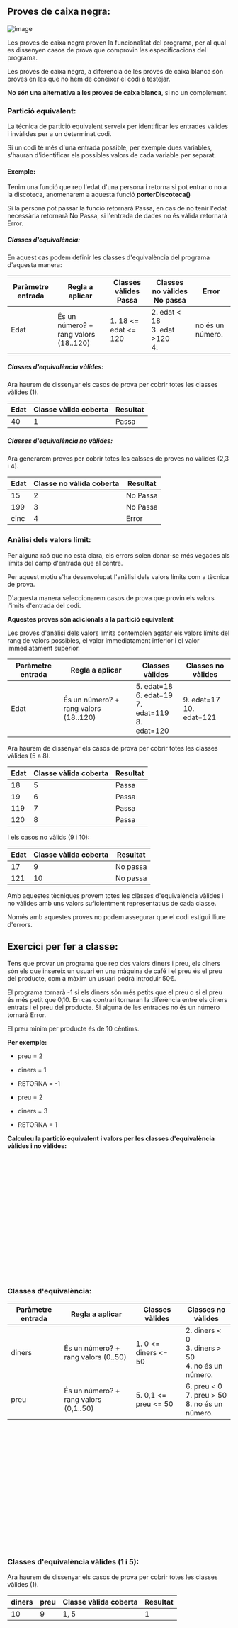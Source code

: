## Proves de caixa negra:

![image](https://user-images.githubusercontent.com/110727546/204654653-25f97c6c-fb51-4fbf-a311-4ab3553fde7e.png)

Les proves de caixa negra proven la funcionalitat del programa, per al qual es dissenyen casos de prova que comprovin les especificacions del programa.

Les proves de caixa negra, a diferencia de les proves de caixa blanca són proves en les que no hem de conèixer el codi a testejar.

**No són una alternativa a les proves de caixa blanca**, si no un complement.

### Partició equivalent:

La técnica de partició equivalent serveix per identificar les entrades vàlides i invàlides per a un determinat codi.

Si un codi té més d'una entrada possible, per exemple dues variables, s'hauran d'identificar els possibles valors de cada variable per separat.

#### Exemple:

Tenim una funció que rep l'edat d'una persona i retorna si pot entrar o no a la discoteca, anomenarem a aquesta funció **porterDiscoteca()**

Si la persona pot passar la funció retornarà Passa, en cas  de no tenir l'edat necessària retornarà No Passa, si l'entrada de dades no és vàlida retornarà Error.

##### Classes d'equivalència:

En aquest cas podem definir les classes d'equivalència del programa d'aquesta manera:

| Paràmetre entrada | Regla a aplicar | Classes vàlides Passa| Classes no vàlides No passa| Error |
| ----------- | ----------- | ----------- | ----------- | ----------- |
| Edat | És un número? + rang valors (18..120) | 1. 18 <= edat <= 120 | 2. edat < 18 <br> 3. edat >120 <br> 4. | no és un número.|

##### Classes d'equivalència vàlides:

Ara haurem de dissenyar els casos de prova per cobrir totes les classes vàlides (1).

| Edat | Classe vàlida coberta| Resultat |
| ----------- | ----------- | ----------- |
| 40 | 1 | Passa |

##### Classes d'equivalència no vàlides:

Ara generarem proves per cobrir totes les calsses de proves no vàlides (2,3 i 4).

| Edat | Classe no vàlida coberta| Resultat |
| ----------- | ----------- | ----------- |
| 15 | 2 | No Passa |
| 199 | 3 | No Passa |
| cinc | 4 | Error |


### Anàlisi dels valors límit:

Per alguna raó que no està clara, els errors solen donar-se més vegades als límits del camp d'entrada que al centre.

Per aquest motiu s'ha desenvolupat l'anàlisi dels valors límits com a tècnica de prova.

D'aquesta manera seleccionarem casos de prova que provin els valors l'imits d'entrada del codi.

**Aquestes proves són adicionals a la partició equivalent**

Les proves d'anàlisi dels valors límits contemplen agafar els valors límits del rang de valors possibles, el valor immediatament inferior i el valor immediatament superior.

| Paràmetre entrada | Regla a aplicar | Classes vàlides | Classes no vàlides |
| ----------- | ----------- | ----------- | ----------- |
| Edat | És un número? + rang valors (18..120) | 5. edat=18 <br> 6. edat=19 <br> 7. edat=119 <br> 8. edat=120  | 9. edat=17 <br> 10. edat=121|

Ara haurem de dissenyar els casos de prova per cobrir totes les classes vàlides (5 a 8).

| Edat | Classe vàlida coberta| Resultat |
| ----------- | ----------- | ----------- |
| 18 | 5 | Passa |
| 19 | 6 | Passa |
| 119 | 7 | Passa |
| 120| 8 | Passa |

I els casos no vàlids (9 i 10):

| Edat | Classe vàlida coberta| Resultat |
| ----------- | ----------- | ----------- |
| 17 | 9 | No passa |
| 121 | 10 | No passa |

Amb aquestes tècniques provem totes les clàsses d'equivalència vàlides i no vàlides amb uns valors suficientment representatius de cada classe.

Només amb aquestes proves no podem assegurar que el codi estigui lliure d'errors.

## Exercici per fer a classe:

Tens que provar un programa que rep dos valors diners i preu, els diners són els que insereix un usuari en una màquina de café i el preu és el preu del producte, com a màxim un usuari podrà introduir 50€.

El programa tornarà -1 si els diners són més petits que el preu o si el preu és més petit que 0,10. En cas contrari tornaran la diferència entre els diners entrats i el preu del producte. Si alguna de les entrades no és un número tornarà Error.

El preu mínim per producte és de 10 cèntims.

**Per exemple:**
- preu = 2
- diners = 1
- RETORNA = -1

- preu = 2
- diners = 3
- RETORNA = 1

**Calculeu la partició equivalent i valors per les classes d'equivalència vàlides i no vàlides:**

<br>
<br>
<br>
<br>
<br>
<br>
<br>
<br>

<br>
<br>
<br>
<br>
<br>
<br>
<br>
<br>

### Classes d'equivalència:

| Paràmetre entrada | Regla a aplicar | Classes vàlides | Classes no vàlides |
| ----------- | ----------- | ----------- | ----------- |
| diners | És un número? + rang valors (0..50) | 1. 0 <= diners <= 50 | 2. diners < 0 <br> 3. diners > 50 <br> 4. no és un número.|
| preu | És un número? + rang valors (0,1..50) | 5. 0,1 <= preu <= 50 | 6. preu < 0 <br> 7. preu > 50 <br> 8. no és un número.|

<br>
<br>
<br>
<br>
<br>
<br>
<br>
<br>

<br>
<br>
<br>
<br>
<br>
<br>
<br>
<br>

### Classes d'equivalència vàlides (1 i 5):

Ara haurem de dissenyar els casos de prova per cobrir totes les classes vàlides (1).

| diners | preu | Classe vàlida coberta| Resultat |
| ----------- | ----------- | ----------- | ----------- |
| 10 | 9 | 1, 5 | 1 |

<br>
<br>
<br>
<br>
<br>
<br>
<br>
<br>

<br>
<br>
<br>
<br>
<br>
<br>
<br>
<br>

### Classes d'equivalència no vàlides:

Ara generarem proves per cobrir totes les calsses de proves no vàlides (2 a 4 i 6 a 8).


| diners | preu | Classe vàlida coberta| Resultat |
| ----------- | ----------- | ----------- | ----------- |
| -10 | 11 | 2 | -1 |
| 60 | 2 | 3 | -1 |
| cinquanta | 4 | 3 | Error |
| 10 | -1 | 6 | -1 |
| 10 | 100 | 7 | -1 |
| 10 | sis | 8 | Error |


<br>
<br>
<br>
<br>
<br>
<br>
<br>
<br>

<br>
<br>
<br>
<br>
<br>
<br>
<br>
<br>

### Anàlisi dels valors límits:

| Paràmetre entrada | Regla a aplicar | Classes vàlides | Classes no vàlides |
| ----------- | ----------- | ----------- | ----------- |
| diners | És un número? + rang valors (0..50) | 9. diners = 0<br> 10. diners = 1<br> 11. diners = 50<br> 12. diners = 49 | 13. diners = -1 <br> 14. diners = 51 |
| preu | És un número? + rang valors (0,1..50) | 15. preu = 0,1<br> 16. preu = 1<br> 17. preu = 50<br> 18. preu = 49| 19. preu = -1<br> 20. preu = 51 |

Ara haurem de dissenyar els casos de prova per cobrir totes les classes vàlides (9 a 12 i 15 a 18).
<br>
<br>
<br>
<br>
<br>
<br>
<br>
<br>

<br>
<br>
<br>
<br>
<br>
<br>
<br>
<br>


| diners | preu | Classe vàlida coberta| Resultat |
| ----------- | ----------- | ----------- | ----------- |
| 0 | 5 | 9 | -1 |
| 1 | 5 | 10 | -1 |
| 50 | 5 | 11 | 45 |
| 49 | 5 | 12 | 44 |
| 10 | 0,1 | 15 | 9,90 |
| 10 | 1 | 16 | 9 |
| 10 | 50 | 17 | -1 |
| 10 | 49 | 18 | -1 |



I els casos no vàlids (13, 14, 19 i 20):

<br>
<br>
<br>
<br>
<br>
<br>
<br>
<br>

<br>
<br>
<br>
<br>
<br>
<br>
<br>
<br>

| diners | preu | Classe vàlida coberta| Resultat |
| ----------- | ----------- | ----------- | ----------- |
| -1 | 5 | 13 | -1 |
| 51 | 5 | 14 | -1 |
| 5 | -1 | 19 | -1 |
| 5 | 51 | 20 | -1 |
